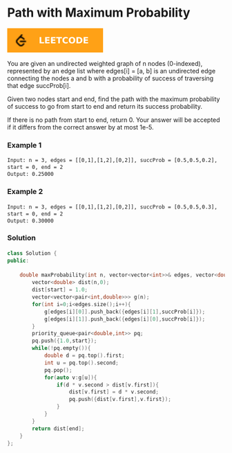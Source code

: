 # Path with Maximum Probability

[![Problem Link](../assets/lc.svg)](https://leetcode.com/problems/path-with-maximum-probability/)

You are given an undirected weighted graph of n nodes (0-indexed), represented by an edge list where edges[i] = [a, b] is an undirected edge connecting the nodes a and b with a probability of success of traversing that edge succProb[i].

Given two nodes start and end, find the path with the maximum probability of success to go from start to end and return its success probability.

If there is no path from start to end, return 0. Your answer will be accepted if it differs from the correct answer by at most 1e-5.

### Example 1
```
Input: n = 3, edges = [[0,1],[1,2],[0,2]], succProb = [0.5,0.5,0.2], start = 0, end = 2
Output: 0.25000
```

### Example 2
```
Input: n = 3, edges = [[0,1],[1,2],[0,2]], succProb = [0.5,0.5,0.3], start = 0, end = 2
Output: 0.30000
```

### Solution
```cpp
class Solution {
public:
    
    double maxProbability(int n, vector<vector<int>>& edges, vector<double>& succProb, int start, int end) {
        vector<double> dist(n,0);
        dist[start] = 1.0;
        vector<vector<pair<int,double>>> g(n);
        for(int i=0;i<edges.size();i++){
            g[edges[i][0]].push_back({edges[i][1],succProb[i]});
            g[edges[i][1]].push_back({edges[i][0],succProb[i]});
        }
        priority_queue<pair<double,int>> pq;
        pq.push({1.0,start});
        while(!pq.empty()){
            double d = pq.top().first;
            int u = pq.top().second;
            pq.pop();
            for(auto v:g[u]){
                if(d * v.second > dist[v.first]){
                    dist[v.first] = d * v.second;
                    pq.push({dist[v.first],v.first});
                }
            }
        }
        return dist[end];
    }
};
```


